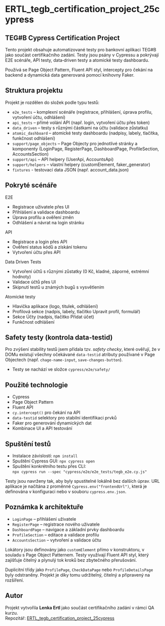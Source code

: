 # ERTL_tegb_certification_project_25cypress

## TEG#B Cypress Certification Project

Tento projekt obsahuje automatizované testy pro bankovní aplikaci TEG#B jako součást certifikačního zadání. Testy jsou psány v Cypressu a pokrývají E2E scénáře, API testy, data‑driven testy a atomické testy dashboardu.

Používá se Page Object Pattern, Fluent API styl, intercepty pro čekání na backend a dynamická data generovaná pomocí knihovny Faker.

## Struktura projektu

Projekt je rozdělen do složek podle typu testů:

- `e2e_tests` – komplexní scénáře (registrace, přihlášení, úprava profilu, vytvoření účtu, odhlášení)
- `api_tests` – přímé volání API (např. login, vytvoření účtu přes token)
- `data_driven` – testy s různými částkami na účtu (validace zůstatku)
- `atomic_dashboard` – atomické testy dashboardu (nadpisy, labely, tlačítka, funkčnost odhlášení)
- `support/page_objects` – Page Objecty pro jednotlivé stránky a komponenty (LoginPage, RegisterPage, DashboardPage, ProfileSection, AccountsSection)
- `support/api` – API helpery (UserApi, AccountsApi)
- `support/helpers` – vlastní helpery (customElement, faker_generator)
- `fixtures` - testovací data JSON (např. account_data.json)

## Pokryté scénáře

E2E

- Registrace uživatele přes UI
- Přihlášení a validace dashboardu
- Úprava profilu a ověření změn
- Odhlášení a návrat na login stránku

API

- Registrace a login přes API
- Ověření status kódů a získání tokenu
- Vytvoření účtu přes API

Data Driven Tests

- Vytvoření účtů s různými zůstatky (0 Kč, kladné, záporné, extrémní hodnoty)
- Validace účtů přes UI
- Skipnutí testů u známých bugů s vysvětlením

Atomické testy

- Hlavička aplikace (logo, titulek, odhlášení)
- Profilová sekce (nadpis, labely, tlačítko Upravit profil, formulář)
- Sekce Účty (nadpis, tlačítko Přidat účet)
- Funkčnost odhlášení

## Safety testy (kontrola data-testid)

Pro zvýšení stability testů jsem přidala tzv. _safety checky_, které ověřují,
že v DOMu existují všechny očekávané `data-testid` atributy používané v Page Objectech
(např. `chage-name-input`, `save-changes-button`).

- Testy se nachází ve složce `cypress/e2e/safety/`

## Použité technologie

- Cypress
- Page Object Pattern
- Fluent API
- `cy.intercept()` pro čekání na API
- `data-testid` selektory pro stabilní identifikaci prvků
- Faker pro generování dynamických dat
- Kombinace UI a API testování

## Spuštění testů

- Instalace závislostí: `npm install`
- Spuštění Cypress GUI: `npx cypress open`
- Spuštění konkrétního testu přes CLI:  
  `npx cypress run --spec "cypress/e2e/e2e_tests/tegb_e2e.cy.js"`

Testy jsou navrženy tak, aby byly spustitelné lokálně bez dalších úprav. URL aplikace je načítána z proměnné `Cypress.env("frontendUrl")`, která je definována v konfiguraci nebo v souboru `cypress.env.json`.

## Poznámka k architektuře

- `LoginPage` – přihlášení uživatele
- `RegisterPage` – registrace nového uživatele
- `DashboardPage` – navigace a základní prvky dashboardu
- `ProfileSection` – editace a validace profilu
- `AccountsSection` – vytvoření a validace účtu

Lokátory jsou definovány jako `customElement` přímo v konstruktoru, v souladu s Page Object Patternem. Testy využívají Fluent API styl, který zajišťuje čitelný a plynulý tok kroků bez zbytečného přerušování.

Duplicitní třídy jako `ProfilePage`, `CheckDataPage` nebo `ProfileDetailsPage` byly odstraněny. Projekt je díky tomu udržitelný, čitelný a připravený na rozšíření.

## Autor

Projekt vytvořila **Lenka Ertl** jako součást certifikačního zadání v rámci QA kurzu.  
Repozitář: [ERTL_tegb_certification_project_25cypress](https://github.com/LenkaErtl/ERTL_tegb_certification_project_25cypress)
